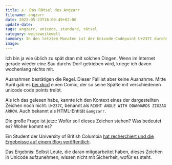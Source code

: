```yaml
---
title: ⍼: Das Rätsel des Angzarr
filename: angzarr
date: 2022-05-23T16:09:49+02:00
update-date:
tags: angzarr, unicode, standard, rätsel
category: weiteweitewelt
summary: In den letzten Monaten ist der Unicode-Codepoint U+237C durchs Internet gegeistert, weil ein Student mal recherchiert hat, woher der eigentlich kommt.
image:
---
```


Ich bin ja wie üblich zu spät dran mit solchen Dingen. Wenn im Internet gerade wieder eine Sau durchs Dorf getrieben wird, kriege ich davon wochenlang nichts mit.

Ausnahmen bestätigen die Regel. Dieser Fall ist aber keine Ausnahme. Mitte April gab es [bei xkcd](https://xkcd.com/2606/) einen Comic, der so seine Späße mit verschiedenen unicode code points treibt.

Als ich das gelesen habe, kannte ich den Kontext eines der dargestellten Zeichen noch nicht: `U+237C`, benannt als `RIGHT ANGLE WITH DOWNWARDS ZIGZAG ARROW`. Auch bekannt als HTML-Entität `&angzarr`.

Die große Frage ist jetzt: Wofür soll dieses Zeichen stehen? Was bedeutet es? Woher kommt es?

Ein Student der University of British Columbia [hat recherchiert und die Ergebnisse auf einem Blog veröffentlich](https://ionathan.ch/2022/04/09/angzarr.html).

Das Ergebnis: Selbst Leute, die daran mitgearbeitet haben, dieses Zeichen in Unicode aufzunehmen, wissen nicht mit Sicherheit, wofür es steht.
